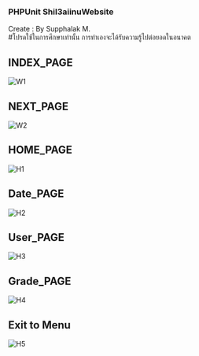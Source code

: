 ### PHPUnit Shil3aiinuWebsite
Create : By Supphalak M.<br>
#โปรดใช้ในการศึกษาเท่านั้น การทำเองจะได้รับความรู้ไปต่อยอดในอนาคต

## INDEX_PAGE
![W1](https://user-images.githubusercontent.com/118444269/225357620-a68e3a0e-cacf-4c95-80ac-99df422f0377.png)

## NEXT_PAGE
![W2](https://user-images.githubusercontent.com/118444269/225359845-bb3b73fc-c2db-47ee-a5bb-ac01c0bd9115.png)

## HOME_PAGE
![H1](https://user-images.githubusercontent.com/118444269/225359913-45ca1137-ebb7-493e-aef8-fdac5de1071d.png)

## Date_PAGE
![H2](https://user-images.githubusercontent.com/118444269/225359928-998c0393-23e4-4033-86cf-7bf47e7a941b.png)

## User_PAGE
![H3](https://user-images.githubusercontent.com/118444269/225359936-d97af576-ae7c-428b-a03b-f070931ae3ab.png)

## Grade_PAGE
![H4](https://user-images.githubusercontent.com/118444269/225359942-41acc801-e680-4ad8-9906-2e2eb7bf591d.png)

## Exit to Menu
![H5](https://user-images.githubusercontent.com/118444269/225359949-973fb6b1-891f-401a-bae6-dd91a282cd7a.png)



